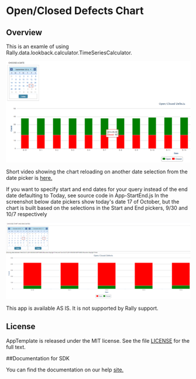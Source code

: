 Open/Closed Defects Chart
=========================

## Overview

This is an examle of using Rally.data.lookback.calculator.TimeSeriesCalculator.

![](pic.png)

Short video showing the chart reloading on another date selection from the date picker is [here.](http://screencast.com/t/gCmfVRTytNu)

If you want to specify start and end dates for your query instead of the end date defaulting to Today, see source code in App-StartEnd.js
In the screenshot below date pickers show today's date 17 of October, but the chart is built based on the selections in the Start and End pickers, 9/30 and 10/7 respectively

![](pic2.png)

This app is available AS IS. It is not supported by Rally support.
## License

AppTemplate is released under the MIT license.  See the file [LICENSE](./LICENSE) for the full text.

##Documentation for SDK

You can find the documentation on our help [site.](https://help.rallydev.com/apps/2.0rc3/doc/)
